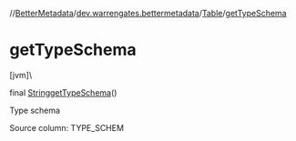 //[BetterMetadata](../../../index.md)/[dev.warrengates.bettermetadata](../index.md)/[Table](index.md)/[getTypeSchema](get-type-schema.md)

# getTypeSchema

[jvm]\

final [String](https://docs.oracle.com/javase/8/docs/api/java/lang/String.html)[getTypeSchema](get-type-schema.md)()

Type schema

Source column: TYPE_SCHEM
